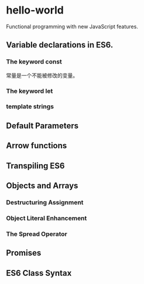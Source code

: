 # hello-world
Functional programming with new JavaScript features.

## Variable declarations in ES6.
### The keyword const
常量是一个不能被修改的变量。

### The keyword let


### template strings


## Default Parameters


## Arrow functions


## Transpiling ES6



## Objects and Arrays

### Destructuring Assignment


### Object Literal Enhancement


### The Spread Operator



## Promises



## ES6 Class Syntax

